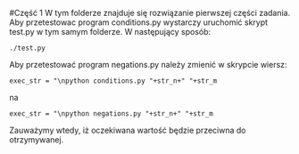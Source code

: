 #Część 1
W tym folderze znajduje się rozwiązanie pierwszej części zadania.
Aby przetestowac program conditions.py wystarczy uruchomić skrypt test.py w tym samym folderze.
W następujący sposób:

	./test.py
	
Aby przetestować program negations.py należy zmienić w skrypcie wiersz:

	exec_str = "\npython conditions.py "+str_n+" "+str_m

na

	exec_str = "\npython negations.py "+str_n+" "+str_m
	
Zauważymy wtedy, iż oczekiwana wartość będzie przeciwna do otrzymywanej.